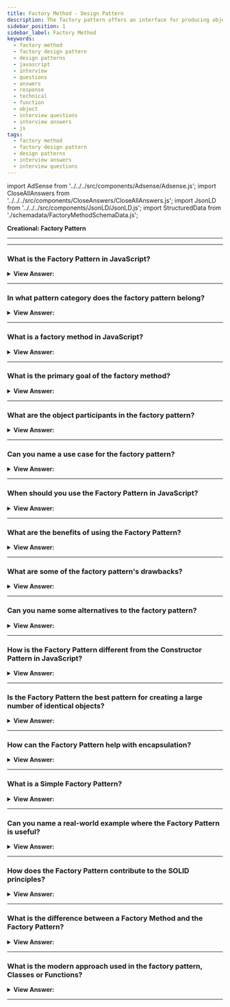 ```yaml
---
title: Factory Method - Design Pattern
description: The factory pattern offers an interface for producing objects in a superclass while allowing subclasses to change the type of objects created.
sidebar_position: 1
sidebar_label: Factory Method
keywords:
  - factory method
  - factory design pattern
  - design patterns
  - javascript
  - interview
  - questions
  - answers
  - response
  - technical
  - function
  - object
  - interview questions
  - interview answers
  - js
tags:
  - factory method
  - factory design pattern
  - design patterns
  - interview answers
  - interview questions
---
```


import AdSense from '../../../src/components/Adsense/Adsense.js';
import CloseAllAnswers from '../../../src/components/CloseAnswers/CloseAllAnswers.js';
import JsonLD from '../../../src/components/JsonLD/JsonLD.js';
import StructuredData from './schemadata/FactoryMethodSchemaData.js';

<JsonLD data={StructuredData} />

<head>
  <title>Factor Method | JavaScript Interview Questions</title>
</head>

**Creational: Factory Pattern**

---

<AdSense />

---

<CloseAllAnswers />

### What is the Factory Pattern in JavaScript?

<details className='answer'>
  <summary>
    <strong>View Answer:</strong>
  </summary>
  <div>
  <div>
      <strong>Interview Response:</strong> The factory design pattern is a programming pattern that provides a way to create objects without specifying their concrete classes. It uses a factory method to instantiate objects based on a set of rules or criteria.<br/>
    </div><br />
    <div>
      <strong>Technical Response:</strong> A Factory Method creates new objects as instructed by the client. One way to create new objects in JavaScript is by invoking a constructor function with the new operator. There are times when the client should not or does not know which of numerous candidates objects to instantiate. The Factory Method enables the client to delegate object creation while maintaining control over the type to be instantiated.<br/><br/>
    </div><br />
  <div><strong className="codeExample">Diagram:</strong><br /><br />

  <div></div>

<img src="/img/structure-factory-method.png" /><br /><br />

**The objects participating in this pattern are:**

**Creator** -- In example code: _Factory_

- the Factory object that creates new products
- implements factory method which returns newly created products

**AbstractProduct** -- _not used in JavaScript_

- declares an interface for products

**ConcreteProduct** -- In example code: _Employees_

- the manufactured product
- All products support the same interface (properties and methods)

<br />

:::note
Though the definition particularly mentions that an interface needs to be defined, we do not have interfaces in JavaScript. Therefore, we must implement it so that JavaScript translates into an interface.
:::

</div><br />
  <div><strong className="codeExample">Code Example:</strong><br /><br />

  <div></div>

In JavaScript, you can implement the Factory pattern like this.

```javascript
function CarMaker() {}

CarMaker.prototype.drive = function() {
    return `I am a ${this.type} and I can drive`;
}

// Static factory method
CarMaker.factory = function(type) {
    let constr = type,
        newCar;
    
    // Check if the constructor exists
    if(typeof CarMaker[constr] !== 'function') {
        throw {
            name: "Error",
            message: `${constr} does not exist`
        };
    }

    // At this point, the constructor is known to exist
    // Let's have it inherit the parent but only once
    if(typeof CarMaker[constr].prototype.drive !== 'function') {
        CarMaker[constr].prototype = new CarMaker();
    }

    // Create a new instance
    newCar = new CarMaker[constr]();
    
    return newCar;
}

// Define specific car makers
CarMaker.Compact = function() {
    this.type = 'Compact car';
};

CarMaker.Sedan = function() {
    this.type = 'Sedan car';
};

CarMaker.Suv = function() {
    this.type = 'SUV car';
};

// Usage:
let corolla = CarMaker.factory('Compact');
let camry = CarMaker.factory('Sedan');
let highlander = CarMaker.factory('Suv');

console.log(corolla.drive());  // I am a Compact car and I can drive
console.log(camry.drive());    // I am a Sedan car and I can drive
console.log(highlander.drive());// I am a SUV car and I can drive
```

In this example, the `CarMaker` factory has a `factory` method that creates a new object based on the `type` argument. Each type of car is a function constructor, and they all inherit from `CarMaker`.

  </div>
  </div>
</details>

---

### In what pattern category does the factory pattern belong?

<details>
  <summary>
    <strong>View Answer:</strong>
  </summary>
  <div>
    <div>
      <strong>Interview Response:</strong> The factory pattern belongs to the "Creational" design pattern category, which is used to create objects in a flexible and extensible manner.
    </div>
  </div>
</details>

---

### What is a factory method in JavaScript?

<details>
  <summary><strong>View Answer:</strong></summary>
  <div>
  <div><strong>Interview Response:</strong> The Factory Method is a creational design pattern that provides an interface for creating objects in a superclass, but allows subclasses to alter the type of objects that will be created.
  </div><br />
  <div><strong className="codeExample">Code Example:</strong><br /><br />

  <div></div>

Here's an example of a factory method in JavaScript:

```javascript
// Product interface
class Product {
  constructor(name) {
    this.name = name;
  }
  // ...
}

// Concrete products
class ConcreteProductA extends Product {
  // ...
}

class ConcreteProductB extends Product {
  // ...
}

// Factory
class Factory {
  createProduct(type) {
    switch (type) {
      case 'A':
        return new ConcreteProductA('Product A');
      case 'B':
        return new ConcreteProductB('Product B');
      default:
        throw new Error('Invalid product type.');
    }
  }
}

// Usage
const factory = new Factory();

const productA = factory.createProduct('A');
console.log(productA.name); // Output: Product A

const productB = factory.createProduct('B');
console.log(productB.name); // Output: Product B
```

In this example, the `Factory` class provides a `createProduct` method that takes a type parameter and returns a new instance of the appropriate `ConcreteProduct` based on the type provided. The factory encapsulates the creation logic, allowing the client code to create products without being aware of the specific implementation details.

  </div>
  </div>
</details>

---

### What is the primary goal of the factory method?

<details>
  <summary>
    <strong>View Answer:</strong>
  </summary>
  <div>
    <div>
      <strong>Interview Response:</strong> The primary goal of a Factory Method is to provide a common interface for creating objects, allowing subclasses or implementing objects to decide the exact type of object to be instantiated, promoting flexibility and loose coupling.
    </div>
  </div>
</details>

---

### What are the object participants in the factory pattern?

<details>
  <summary>
    <strong>View Answer:</strong>
  </summary>
  <div>
    <div>
      <strong>Interview Response:</strong> The object participants in the factory pattern include the Creator, which defines the factory method, the ConcreteCreator, which implements the factory method, and the Product, which is the object being created.
    </div><br />
  <div><strong className="codeExample">Code Example:</strong><br /><br />

  <div></div>

The Factory pattern involves several key participants:

1. The `Product` (Interface for creating objects)
2. The `ConcreteProduct` (Implements the `Product` interface)
3. The `Creator` (Declares the factory method, which returns an object of `Product` type)
4. The `ConcreteCreator` (Overrides the factory method to return an instance of a `ConcreteProduct`)

Here is an example in JavaScript:

```javascript
// Product
class Shape {
    constructor() { }
    draw() { }
}

// ConcreteProduct
class Circle extends Shape {
    constructor() {
        super();
    }

    draw() {
        console.log("Drawing a Circle");
    }
}

// ConcreteProduct
class Square extends Shape {
    constructor() {
        super();
    }

    draw() {
        console.log("Drawing a Square");
    }
}

// Creator
class ShapeFactory {
    constructor() { }
    
    createShape(type) {
        switch (type) {
            case 'circle':
                return new Circle();
            case 'square':
                return new Square();
            default:
                return null;
        }
    }
}

// Let's use our factory to create objects
const shapeFactory = new ShapeFactory();

let shape1 = shapeFactory.createShape('circle');
shape1.draw();  // "Drawing a Circle"

let shape2 = shapeFactory.createShape('square');
shape2.draw();  // "Drawing a Square"
```

In this example, `Shape` is the `Product` interface, `Circle` and `Square` are `ConcreteProduct` implementing the `Shape` interface. `ShapeFactory` is the `Creator` that contains the `createShape` factory method for creating objects of the `Shape` type. The factory method returns an instance of the required `ConcreteProduct` (Circle or Square), depending on the input parameter.

  </div>
  </div>
</details>

---

### Can you name a use case for the factory pattern?

<details>
  <summary>
    <strong>View Answer:</strong>
  </summary>
  <div>
  <div>
      <strong>Interview Response:</strong> A use case for the factory pattern is in any application where object creation needs to be decoupled from the calling code, allowing for greater flexibility and extensibility in the codebase. This can improve code maintainability and reduce duplication of code.
      </div>
      <br/>
    <div>
      <strong>Technical Response:</strong> Use Cases and Applicability of the Factory Pattern
      </div>

<div></div>

- You should use the Factory Method when you don’t know the exact types and dependencies of the objects your code should work within your application.

- When you want to give users of your library or framework the ability to extend its internal components, we use the Factory Method to meet this specification.

- The Factory Method may be used to save system resources by reusing existing objects rather than constructing them each time.

<br />

  </div>
</details>

---

### When should you use the Factory Pattern in JavaScript?

<details>
  <summary><strong>View Answer:</strong></summary>
  <div>
  <div><strong>Interview Response:</strong> The Factory Pattern in JavaScript should be used when the creation of an object is complex or should be separated from the main code for reasons of modularity and clarity.
  </div><br />
  <div><strong>Technical Details:</strong> This pattern is also useful when you need to create many objects of the same general type, but with different settings or behaviors. For example, consider a case where you're building a game and you have many types of enemies. Each enemy can have different attributes like health, speed, power, and attack type. Instead of creating each enemy manually, you could use a Factory to streamline the process.
  </div><br />
  <div><strong className="codeExample">Code Example:</strong><br /><br />

  <div></div>

```javascript
class Enemy {
  constructor(name, speed, health, power, attackType) {
    this.name = name;
    this.speed = speed;
    this.health = health;
    this.power = power;
    this.attackType = attackType;
  }

  attack() {
    return `${this.name} attacks with ${this.attackType}`;
  }

  defend(damage) {
    this.health -= damage;
    if (this.health <= 0) {
      return `${this.name} is defeated`;
    }
    return `${this.name} has ${this.health} health remaining`;
  }
}

class EnemyFactory {
  createEnemy(type) {
    switch(type) {
      case 'warrior':
        return new Enemy('Warrior', 3, 100, 10, 'sword');
      case 'archer':
        return new Enemy('Archer', 5, 75, 7, 'bow');
      case 'mage':
        return new Enemy('Mage', 1, 50, 25, 'magic');
      default:
        throw new Error('Invalid enemy type');
    }
  }
}

const enemyFactory = new EnemyFactory();

const enemies = [
  enemyFactory.createEnemy('warrior'),
  enemyFactory.createEnemy('archer'),
  enemyFactory.createEnemy('mage')
];

enemies.forEach(enemy => {
  console.log(enemy.attack());
  console.log(enemy.defend(20));
});
```

In this example, we've abstracted the creation of different enemy types into a Factory. This way, the main code doesn't need to know the details about how to create each type of enemy. If we need to add more enemy types in the future, we can do so easily by modifying the factory, without touching the rest of the code.

  </div>
  </div>
</details>

---

### What are the benefits of using the Factory Pattern?

<details>
  <summary>
    <strong>View Answer:</strong>
  </summary>
  <div>
  <div>
      <strong>Interview Response:</strong> The Factory Pattern promotes loose-coupling, code reusability, and enables the creation of similar objects without exposing the creation logic to the client.
    </div>
    <br />
    <div>
      <strong>Technical Details:</strong> Some benefits of using the factory pattern include decoupling object creation from the calling code, providing a flexible and extensible way to create objects, and improving code maintainability and reusability.<br/><br/>Benefits of the Factory Pattern.
    </div>
    <br />
    <div></div>

- You avoid a close relationship between the Creator and the concrete products.
- **Single Responsibility Principle (S.R.P.):** The principle of single responsibility. You can consolidate the product creation code into a single location in the program, making it easier to support.
- **Open/Closed Principle:** You can integrate new products into the system without busting the current client code.

<br />
  </div>
</details>

---

### What are some of the factory pattern's drawbacks?

<details>
  <summary>
    <strong>View Answer:</strong>
  </summary>
  <div>
   <div>
      <strong>Interview Response:</strong> It can make the code more complex, obscure object types, and it can be overkill for simple object creation.
    </div>
    <div>
      <strong>Technical Response:</strong> Drawbacks of the Factory Pattern. The code may become more complicated as you introduce large numbers of new subclasses to implement the pattern. It can make the code more complex, obscure object types, and it can be overkill for simple object creation. The best-case scenario is incorporating the design into an existing creator class hierarchy.
    </div>
  </div>
</details>

---

### Can you name some alternatives to the factory pattern?

<details>
  <summary>
    <strong>View Answer:</strong>
  </summary>
  <div>
    <div>
      <strong>Interview Response:</strong> Alternatives to using the factory pattern in JavaScript include using the constructor function directly, using a class with static methods, or using a dependency injection library.<br /><br />
    </div>

Here is a list of alternatives to the Factory Pattern:

1. Object literals
2. Constructor functions
3. Dependency injection
4. Abstract factory pattern
5. Builder pattern
6. Singleton pattern
7. Prototype pattern
8. Module pattern

These alternatives provide various ways to handle object creation and instantiation in JavaScript, each with its own benefits and use cases.

  </div>
</details>

---

### How is the Factory Pattern different from the Constructor Pattern in JavaScript?

<details>
  <summary><strong>View Answer:</strong></summary>
  <div>
  <div><strong>Interview Response:</strong> The Factory Pattern returns new objects without using the 'new' keyword unlike the Constructor Pattern which requires it.
  </div>
  <div><strong>Technical Response:</strong> The Factory Pattern uses a separate factory method to create objects, allowing subclasses or implementing objects to determine the type, while the Constructor Pattern directly creates objects using constructor functions or classes. The constructor in the pattern is instantiated using the "new" operator.
  </div>
  </div>
</details>

---

### Is the Factory Pattern the best pattern for creating a large number of identical objects?

<details>
  <summary><strong>View Answer:</strong></summary>
  <div>
  <div><strong>Interview Response:</strong> No, a Factory Pattern is not optimal for creating many identical objects; it's best used for creating similar but not identical objects. The Prototype Pattern is more suitable.
  </div>
  <div><strong>Technical Response:</strong> No, a Factory Pattern is not optimal for creating many identical objects; it's best used for creating similar but not identical objects. The Prototype Pattern is more suitable for creating a large number of identical objects because it allows objects to be cloned from a prototype, avoiding the overhead of repeated object construction in the Factory Pattern.
  </div>
  </div>
</details>

---

### How can the Factory Pattern help with encapsulation?

<details>
  <summary><strong>View Answer:</strong></summary>
  <div>
  <div><strong>Interview Response:</strong> It encapsulates the creation of objects, hiding the complexities of instantiation and making it easier to manage dependencies.
  </div>
  </div>
</details>

---

### What is a Simple Factory Pattern?

<details>
  <summary><strong>View Answer:</strong></summary>
  <div>
  <div><strong>Interview Response:</strong> The Simple Factory pattern is a simplified version of the Factory pattern. It doesn't use an interface for creating objects, instead, it uses a single method to create objects of different types.
  </div><br />
  <div><strong className="codeExample">Code Example:</strong><br /><br />

  <div></div>

Here's an example of the Simple Factory pattern in JavaScript.

```javascript
class Car {
    constructor(model, doors, color) {
        this.model = model;
        this.doors = doors;
        this.color = color;
    }
}

class CarFactory {
    createCar(type) {
        switch(type) {
            case 'sedan':
                return new Car('Sedan', 4, 'black');
            case 'coupe':
                return new Car('Coupe', 2, 'red');
            case 'suv':
                return new Car('SUV', 5, 'blue');
            default:
                return null;
        }
    }
}

// Usage
const carFactory = new CarFactory();

const sedan = carFactory.createCar('sedan');
console.log(sedan); // Car { model: 'Sedan', doors: 4, color: 'black' }

const coupe = carFactory.createCar('coupe');
console.log(coupe); // Car { model: 'Coupe', doors: 2, color: 'red' }

const suv = carFactory.createCar('suv');
console.log(suv); // Car { model: 'SUV', doors: 5, color: 'blue' }
```

In this example, the `CarFactory` class has a `createCar` method that creates a new `Car` object based on the `type` argument. The `Car` class, which is the object being created by the factory, takes `model`, `doors`, and `color` as arguments to its constructor. This is a simpler implementation than a full Factory pattern, but it achieves a similar result: it provides a way to delegate the creation of objects to a specific method, which can be modified to change the creation behavior.

  </div>
  </div>
</details>

---

### Can you name a real-world example where the Factory Pattern is useful?

<details>
  <summary><strong>View Answer:</strong></summary>
  <div>
  <div><strong>Interview Response:</strong> The Factory Pattern is often used when setting up database connections. For instance, you might have different types of databases (MySQL, PostgreSQL, MongoDB) in your application, and you want to create a specific database connection depending on the environment (development, test, production), or depending on user's selection at runtime.
  </div><br />
  <div><strong className="codeExample">Code Example:</strong><br /><br />

  <div></div>

Here's an example using Node.js...

```javascript
class DbConnection {
    constructor() {}

    connect() {
        throw new Error("This method must be overwritten!");
    }

    disconnect() {
        throw new Error("This method must be overwritten!");
    }
}

class MySqlConnection extends DbConnection {
    constructor() {
        super();
    }

    connect() {
        console.log("Connecting to MySQL...");
        // Here you would have code that sets up a connection to MySQL
    }

    disconnect() {
        console.log("Disconnecting from MySQL...");
        // Code to disconnect from MySQL
    }
}

class PostgresConnection extends DbConnection {
    constructor() {
        super();
    }

    connect() {
        console.log("Connecting to PostgreSQL...");
        // Here you would have code that sets up a connection to PostgreSQL
    }

    disconnect() {
        console.log("Disconnecting from PostgreSQL...");
        // Code to disconnect from PostgreSQL
    }
}

class DbConnectionFactory {
    createDbConnection(type) {
        switch(type) {
            case 'mysql':
                return new MySqlConnection();
            case 'postgresql':
                return new PostgresConnection();
            default:
                throw new Error(`Database type ${type} not supported.`);
        }
    }
}

// Usage
const factory = new DbConnectionFactory();

const dbConnection = factory.createDbConnection('mysql'); // Depending on the environment or user selection, you might choose 'postgresql'
dbConnection.connect(); // Connecting to MySQL...

// Somewhere later in your code when you're done with the connection
dbConnection.disconnect(); // Disconnecting from MySQL...
```

In this example, the `DbConnectionFactory` class serves as a Factory for creating different types of `DbConnection` instances. The specific type of `DbConnection` that gets instantiated depends on the string that's passed into the `createDbConnection` method. This can easily be extended to support other types of databases as well, you would just need to create a new class for that database type and add another case in the `switch` statement.

  </div>
  </div>
</details>

---

### How does the Factory Pattern contribute to the SOLID principles?

<details>
  <summary><strong>View Answer:</strong></summary>
  <div>
  <div><strong>Interview Response:</strong> It adheres to the Dependency Inversion Principle, as higher-level modules are not dependent on lower-level modules, promoting code flexibility.
  </div>
  </div>
</details>

---

### What is the difference between a Factory Method and the Factory Pattern?

<details>
  <summary><strong>View Answer:</strong></summary>
  <div>
  <div><strong>Interview Response:</strong> The Factory Pattern is a broader concept that includes multiple factory methods to create objects, while the Factory Method is a specific implementation of this pattern, focusing on a single method.
  </div><br />
  <div><strong className="codeExample">Code Example:</strong><br /><br />

  <div></div>

Here are simple code examples for both patterns in JavaScript:

1. Factory Method:

```javascript
class PizzaFactory {
    createPizza(type) { // createPizza is a Factory Method
        if (type === 'cheese') {
            return new CheesePizza();
        } else if (type === 'pepperoni') {
            return new PepperoniPizza();
        }
    }
}

```

In this example, `createPizza` is a Factory Method. It creates different types of Pizza objects based on the input `type`.

2. Factory Pattern:

```javascript
class PizzaFactory {
    static createCheesePizza() {
        return new CheesePizza();
    }
    
    static createPepperoniPizza() {
        return new PepperoniPizza();
    }
}

```

In this Factory Pattern example, we have a `PizzaFactory` class with two static methods: `createCheesePizza` and `createPepperoniPizza`. Each of these methods creates a specific type of Pizza object.

  </div>
  </div>
</details>

---

### What is the modern approach used in the factory pattern, Classes or Functions?

<details>
  <summary><strong>View Answer:</strong></summary>
  <div>
  <div><strong>Interview Response:</strong> In modern JavaScript, developers often utilize classes and factory functions to implement the Factory pattern.
  </div><br />
  <div><strong className="codeExample">Code Example:</strong><br /><br />

  <div></div>

The examples below will demonstrate both approaches.

**Factory Function Approach:**

```javascript
const carFactory = (type) => {
  switch(type) {
    case 'Compact':
      return {
        doors: 4,
        drive: () => 'Vroom, I have 4 doors'
      };
    case 'Convertible':
      return {
        doors: 2,
        drive: () => 'Vroom, I have 2 doors'
      };
    case 'SUV':
      return {
        doors: 24,
        drive: () => 'Vroom, I have 24 doors'
      };
    default:
      throw new Error('Invalid car type');
  }
};

const corolla = carFactory('Compact');
console.log(corolla.drive()); // "Vroom, I have 4 doors"
```

**Class Approach:**

```javascript
class Car {
  constructor(doors) {
    this.doors = doors;
  }

  drive() {
    return `Vroom, I have ${this.doors} doors`;
  }
}

class CompactCar extends Car {
  constructor() {
    super(4);
  }
}

class ConvertibleCar extends Car {
  constructor() {
    super(2);
  }
}

class SUVCars extends Car {
  constructor() {
    super(24);
  }
}

class CarFactory {
  createCar(type) {
    switch(type) {
      case 'Compact':
        return new CompactCar();
      case 'Convertible':
        return new ConvertibleCar();
      case 'SUV':
        return new SUVCars();
      default:
        throw new Error('Invalid car type');
    }
  }
}

const carFactory = new CarFactory();
const corolla = carFactory.createCar('Compact');
console.log(corolla.drive()); // "Vroom, I have 4 doors"
```

In this example, we first define a base `Car` class and then subclasses for specific types of cars. Then we define a `CarFactory` class that creates an instance of the appropriate subclass based on the given type.

Both these approaches can be used in modern JavaScript to implement the Factory pattern. The class approach is more structured and can be more suitable if there are many types of cars, or if the logic to construct a car is complex. On the other hand, the factory function approach is more flexible and less verbose for simpler cases.

  </div>
  </div>
</details>

---

